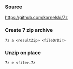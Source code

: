 ### Source
https://github.com/kornelski/7z  

### Create 7 zip archive
```
7z a <resultZip> <fileOrDir>
```

### Unzip on place
```
7z e <file>.7z 
```

